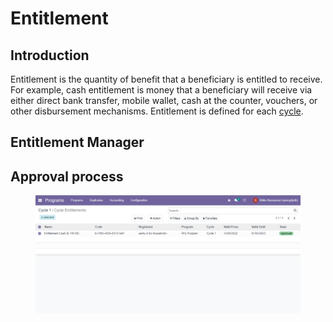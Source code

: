 # Entitlement

## Introduction

Entitlement is the quantity of benefit that a beneficiary is entitled to receive. For example, cash entitlement is money that a beneficiary will receive via either direct bank transfer, mobile wallet, cash at the counter, vouchers, or other disbursement mechanisms. Entitlement is defined for each [cycle](broken-reference).

## Entitlement Manager

## Approval process

<figure><img src="../../.gitbook/assets/image (2).png" alt=""><figcaption></figcaption></figure>

